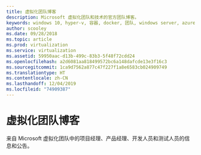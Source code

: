 ```yaml
---
title: 虚拟化团队博客
description: Microsoft 虚拟化团队和技术的官方团队博客。
keywords: windows 10, hyper-v, 容器, docker, 团队, windows server, azure, 虚拟化, 博客
author: scooley
ms.date: 09/28/2018
ms.topic: article
ms.prod: virtualization
ms.service: virtualization
ms.assetid: 59950aac-d13b-499c-83b3-5f48f72cdd24
ms.openlocfilehash: a2d6081aa818499572bc6a148dafcde13e3f16c3
ms.sourcegitcommit: 1ca9d7562a877c47f227f1a8e6583cb024909749
ms.translationtype: HT
ms.contentlocale: zh-CN
ms.lasthandoff: 12/04/2019
ms.locfileid: "74909387"
---
```

# <a name="virtualization-team-blog"></a>虚拟化团队博客

来自 Microsoft 虚拟化团队中的项目经理、产品经理、开发人员和测试人员的信息和公告。
